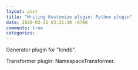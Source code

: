 ```yaml
---
layout: post
title: "Writing Kustomize plugin: Python plugin"
date: 2020-03-21 03:25:30 -0700
comments: true
categories: 
---
```


Generator plugin for "Icndb".

Transformer plugin: NamespaceTransformer.

